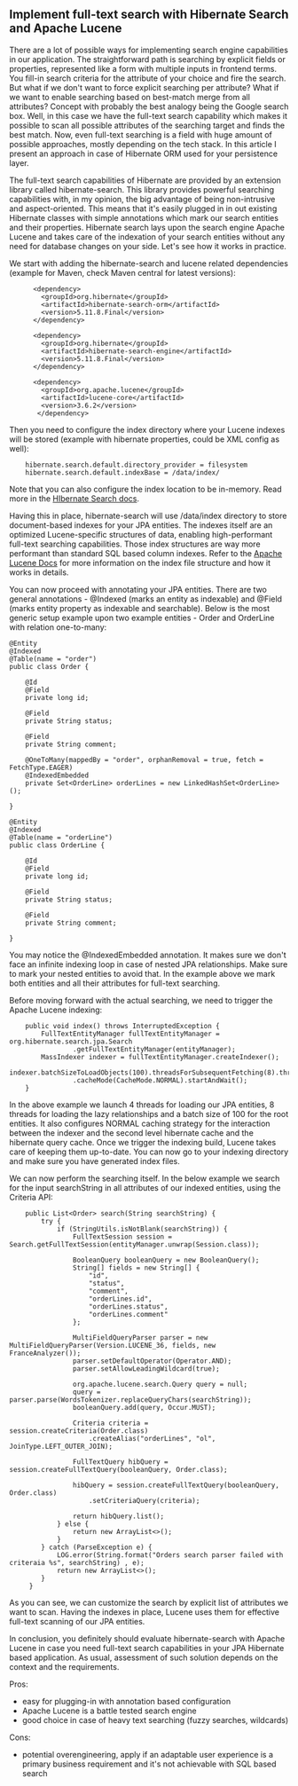 ## Implement full-text search with Hibernate Search and Apache Lucene

There are a lot of possible ways for implementing search engine capabilities in our application. The straightforward path is searching by explicit fields or properties, represented like a form with multiple inputs in frontend terms. You fill-in search criteria for the attribute of your choice and fire the search. But what if we don't want to force explicit searching per attribute? What if we want to enable searching based on best-match merge from all attributes? Concept with probably the best analogy being the Google search box. Well, in this case we have the full-text search capability which makes it possible to scan all possible attributes of the searching target and finds the best match. Now, even full-text searching is a field with huge amount of possible approaches, mostly depending on the tech stack. In this article I present an approach in case of Hibernate ORM used for your persistence layer.

The full-text search capabilities of Hibernate are provided by an extension library called hibernate-search. This library provides powerful searching capabilities with, in my opinion, the big advantage of being non-intrusive and aspect-oriented. This means that it's easily plugged in in out existing Hibernate classes with simple annotations which mark our search entities and their properties. Hibernate search lays upon the search engine Apache Lucene and takes care of the indexation of your search entities without any need for database changes on your side. Let's see how it works in practice.


We start with adding the hibernate-search and lucene related dependencies (example for Maven, check Maven central for latest versions):

```
      <dependency>
        <groupId>org.hibernate</groupId>
        <artifactId>hibernate-search-orm</artifactId>
        <version>5.11.8.Final</version>
      </dependency>

      <dependency>
        <groupId>org.hibernate</groupId>
        <artifactId>hibernate-search-engine</artifactId>
        <version>5.11.8.Final</version>
      </dependency>

      <dependency>
        <groupId>org.apache.lucene</groupId>
        <artifactId>lucene-core</artifactId>
        <version>3.6.2</version>
       </dependency>
``` 

Then you need to configure the index directory where your Lucene indexes will be stored (example with hibernate properties, could be XML config as well):

```
    hibernate.search.default.directory_provider = filesystem
    hibernate.search.default.indexBase = /data/index/
``` 

Note that you can also configure the index location to be in-memory. Read more in the  [HIbernate Search docs](https://docs.jboss.org/hibernate/search/5.6/reference/en-US/html/ch03.html#search-configuration-directory). 

Having this in place, hibernate-search will use /data/index directory to store document-based indexes for your JPA entities. The indexes itself are an optimized Lucene-specific structures of data, enabling high-performant full-text searching capabilities. Those index structures are way more performant than standard SQL based column indexes. Refer to the  [Apache Lucene Docs](https://lucene.apache.org/core/3_0_3/fileformats.html) for more information on the index file structure and how it works in details. 

You can now proceed with annotating your JPA entities. There are two general annotations - @Indexed (marks an entity as indexable) and @Field (marks entity property as indexable and searchable). Below is the most generic setup example upon two example entities - Order and OrderLine with relation one-to-many:

```
@Entity
@Indexed
@Table(name = "order")
public class Order {

    @Id
    @Field
    private long id;

    @Field
    private String status;

    @Field
    private String comment;

    @OneToMany(mappedBy = "order", orphanRemoval = true, fetch = FetchType.EAGER)
    @IndexedEmbedded
    private Set<OrderLine> orderLines = new LinkedHashSet<OrderLine>();

}
``` 

```
@Entity
@Indexed
@Table(name = "orderLine")
public class OrderLine {

    @Id
    @Field
    private long id;

    @Field
    private String status;

    @Field
    private String comment;

}
``` 

You may notice the @IndexedEmbedded annotation. It makes sure we don't face an infinite indexing loop in case of nested JPA relationships. Make sure to mark your nested entities to avoid that. In the example above we mark both entities and all their attributes for full-text searching. 

Before moving forward with the actual searching, we need to trigger the Apache Lucene indexing:


```
	public void index() throws InterruptedException {
		FullTextEntityManager fullTextEntityManager = org.hibernate.search.jpa.Search
				.getFullTextEntityManager(entityManager);
		MassIndexer indexer = fullTextEntityManager.createIndexer();
		indexer.batchSizeToLoadObjects(100).threadsForSubsequentFetching(8).threadsToLoadObjects(4)
				.cacheMode(CacheMode.NORMAL).startAndWait();
	}
``` 

In the above example we launch 4 threads for loading our JPA entities, 8 threads for loading the lazy relationships and a batch size of 100 for the root entities. It also configures NORMAL caching strategy for the interaction between the indexer and the second level hibernate cache and the hibernate query cache. Once we trigger the indexing build, Lucene takes care of keeping them up-to-date. You can now go to your indexing directory and make sure you have generated index files.

We can now perform the searching itself. In the below example we search for the input searchString in all attributes of our indexed entities, using the Criteria API:


```
    public List<Order> search(String searchString) {
        try {
            if (StringUtils.isNotBlank(searchString)) {
                FullTextSession session = Search.getFullTextSession(entityManager.unwrap(Session.class));
                
                BooleanQuery booleanQuery = new BooleanQuery();
                String[] fields = new String[] {
                    "id",
                    "status",
                    "comment",
                    "orderLines.id",
                    "orderLines.status",
                    "orderLines.comment"
                };
                
                MultiFieldQueryParser parser = new MultiFieldQueryParser(Version.LUCENE_36, fields, new FranceAnalyzer());
                parser.setDefaultOperator(Operator.AND);
                parser.setAllowLeadingWildcard(true);
                
                org.apache.lucene.search.Query query = null;
                query = parser.parse(WordsTokenizer.replaceQueryChars(searchString));
                booleanQuery.add(query, Occur.MUST);
                     
                Criteria criteria = session.createCriteria(Order.class)
                	.createAlias("orderLines", "ol", JoinType.LEFT_OUTER_JOIN);
                
                FullTextQuery hibQuery = session.createFullTextQuery(booleanQuery, Order.class);
                
                hibQuery = session.createFullTextQuery(booleanQuery, Order.class)
                	.setCriteriaQuery(criteria);
                
                return hibQuery.list(); 
            } else {
                return new ArrayList<>();
            }
        } catch (ParseException e) {
            LOG.error(String.format("Orders search parser failed with criteraia %s", searchString) , e);
            return new ArrayList<>();
        }
     }
``` 

As you can see, we can customize the search by explicit list of attributes we want to scan. Having the indexes in place, Lucene uses them for effective full-text scanning of our JPA entities.

In conclusion, you definitely should evaluate hibernate-search with Apache Lucene in case you need full-text search capabilities in your JPA Hibernate based application. As usual, assessment of such solution depends on the context and the requirements.

Pros:

 - easy for plugging-in with annotation based configuration
 - Apache Lucene is a battle tested search engine
-  good choice in case of heavy text searching (fuzzy searches, wildcards)

Cons:

 - potential overengineering, apply if an adaptable user experience is a primary business requirement and it's not achievable with SQL based search